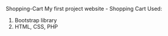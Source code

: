 
Shopping-Cart
My first project website - Shopping Cart Used:

1. Bootstrap library
2. HTML, CSS, PHP
